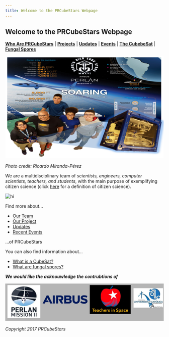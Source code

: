 ```yaml
---
title: Welcome to the PRCubeStars Webpage
---  
```


## Welcome to the PRCubeStars Webpage

[**Who Are PRCubeStars**](https://friveramariani.github.io/PRCubeStars/about) | [**Projects**](https://friveramariani.github.io/PRCubeStars/projects) | [**Updates**](https://friveramariani.github.io/PRCubeStars/updates) | [**Events**](https://friveramariani.github.io/PRCubeStars/images) | [**The CubebeSat**](https://friveramariani.github.io/PRCubeStars/cubesat) | [**Fungal Spores**](https://friveramariani.github.io/PRCubeStars/fungi)

<img src="Images/Cube Stars.jpeg" alt="hi" class="inline"/>

*Photo credit: Ricardo Miranda-Pérez*

We are a multidisciplinary team of *scientists, engineers, computer scientists, teachers, and students*, with the main purpose of exemplifying citizen science (click [here](https://www.google.com/search?q=citizen+science&oq=citizen+science&aqs=chrome..69i57j0l5.2370j0j7&sourceid=chrome&ie=UTF-8) for a definition of citizen science). 

<img src="Images/Collage-2-1.png" alt="hi" class="inline"/>

Find more about...

- [Our Team](https://friveramariani.github.io/PRCubeStars/about)
- [Our Project](https://friveramariani.github.io/PRCubeStars/projects)
- [Updates](https://friveramariani.github.io/PRCubeStars/updates)
- [Recent Events](https://friveramariani.github.io/PRCubeStars/images)

...of PRCubeStars


You can also find information about...

- [What is a CubeSat?](https://friveramariani.github.io/PRCubeStars/cubesat)
- [What are fungal spores?](https://friveramariani.github.io/PRCubeStars/fungi)



***We would like the acknouwledge the contrubtions of***

<img src="Images/Acknowledgements.jpg" alt="hi" class="inline"/>


<script>
  (function(i,s,o,g,r,a,m){i['GoogleAnalyticsObject']=r;i[r]=i[r]||function(){
  (i[r].q=i[r].q||[]).push(arguments)},i[r].l=1*new Date();a=s.createElement(o),
  m=s.getElementsByTagName(o)[0];a.async=1;a.src=g;m.parentNode.insertBefore(a,m)
  })(window,document,'script','https://www.google-analytics.com/analytics.js','ga');

  ga('create', 'UA-103557590-2', 'auto');
  ga('send', 'pageview');

</script>


*Copyright 2017 PRCubeStars*
